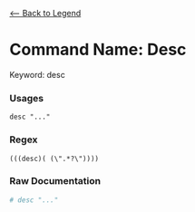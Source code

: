 [<-- Back to Legend](../legend.md)

# Command Name: Desc
Keyword: desc

### Usages
```
desc "..."
```

### Regex
```regexp
(((desc)( (\".*?\"))))
```

### Raw Documentation
```yml
# desc "..."
```
